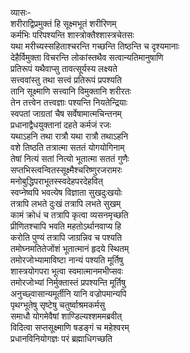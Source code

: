 व्यासः-   
शरीराद्विप्रमुक्तं हि सूक्ष्मभूतं शरीरिणम्  
कर्मभिः परिपश्यन्ति शास्त्रोक्तैश्शास्त्रचेतसः  
यथा मरीच्यस्सहिताश्चरन्ति गच्छन्ति तिष्ठन्ति च दृश्यमानाः  
देहैर्विमुक्ता विचरन्ति लोकांस्तथैव सत्वान्यतिमानुषाणि  
प्रतिरूपं यथैवाप्सु तावत्सूर्यस्य लक्ष्यते  
सत्त्ववांस्तु तथा सत्त्वं प्रतिरूपं प्रपश्यति  
तानि सूक्ष्माणि सत्त्वानि विमुक्तानि शरीरतः  
तेन तत्त्वेन तत्त्वज्ञाः पश्यन्ति नियतेन्द्रियाः  
स्वपतां जाग्रतां चैष सर्वेषामात्मचिन्तनम्  
प्रधानाद्वैधयुक्तानां दहते कर्मजं रजः  
यथाऽहनि तथा रात्रौ यथा रात्रौ तथाऽहनि  
वशे तिष्ठति तत्रात्मा सततं योगयोगिनाम्  
तेषां नित्यं सतां नित्यो भूतात्मा सततं गुणैः  
सप्तभिस्त्वन्वितस्सूक्ष्मैश्चरिष्णुरजरामरः  
मनोबुद्धिपराभूतस्स्वदेहपरदेहवित्  
स्वप्नेष्वपि भवत्येष विज्ञाता सुखदुःखयोः  
तत्रापि लभते दुःखं तत्रापि लभते सुखम्  
कामं क्रोधं च तत्रापि कृत्वा व्यसनमृच्छति  
प्रीणितश्चापि भवति महतोऽर्थानवाप्य हि  
करोति पुण्यं तत्रापि जाग्रन्निव च पश्यति  
तमोघ्नमतितेजोंशं भूतात्मानं हृदये स्थितम्  
तमोरजोभ्यामाविष्टा नान्यं पश्यति मूर्तिषु  
शास्त्रयोगपरा भूत्वा स्वमात्मानमभीप्सवः  
तमोरजोभ्यां निर्मुक्तास्तं प्रपश्यन्ति मूर्तिषु  
अनुच्छ्वासान्यमूर्तीनि यानि वज्रोपमान्यपि  
पृथग्भूतेषु सृष्टेषु चतुर्ष्वाश्रमकर्मसु  
समाधौ योगमेवैषां शाण्डिल्यश्शममब्रवीत्  
विदित्वा सप्तसूक्ष्माणि षडङ्गं च महेश्वरम्  
प्रधानविनियोगज्ञः परं ब्रह्माधिगच्छति   
